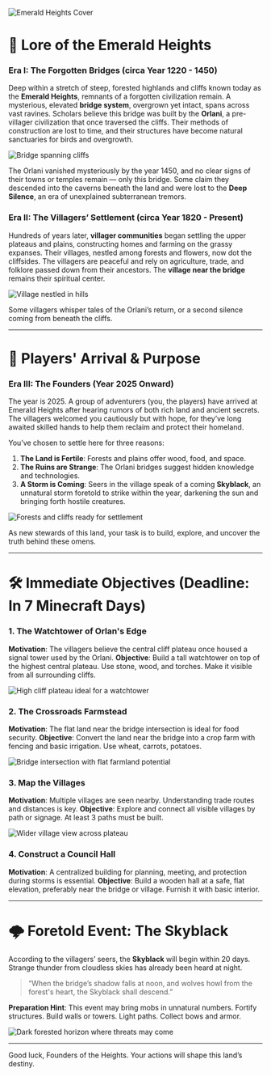 ![Emerald Heights Cover](./emerald_heights_cover.png)

# 📖 Lore of the Emerald Heights

### Era I: The Forgotten Bridges (circa Year 1220 - 1450)
Deep within a stretch of steep, forested highlands and cliffs known today as the **Emerald Heights**, remnants of a forgotten civilization remain. A mysterious, elevated **bridge system**, overgrown yet intact, spans across vast ravines. Scholars believe this bridge was built by the **Orlani**, a pre-villager civilization that once traversed the cliffs. Their methods of construction are lost to time, and their structures have become natural sanctuaries for birds and overgrowth.

![Bridge spanning cliffs](./2025-04-29_08.32.26.png)

The Orlani vanished mysteriously by the year 1450, and no clear signs of their towns or temples remain — only this bridge. Some claim they descended into the caverns beneath the land and were lost to the **Deep Silence**, an era of unexplained subterranean tremors.

### Era II: The Villagers’ Settlement (circa Year 1820 - Present)
Hundreds of years later, **villager communities** began settling the upper plateaus and plains, constructing homes and farming on the grassy expanses. Their villages, nestled among forests and flowers, now dot the cliffsides. The villagers are peaceful and rely on agriculture, trade, and folklore passed down from their ancestors. The **village near the bridge** remains their spiritual center.

![Village nestled in hills](./2025-04-29_08.33.10.png)

Some villagers whisper tales of the Orlani’s return, or a second silence coming from beneath the cliffs.

---

# 🌱 Players' Arrival & Purpose

### Era III: The Founders (Year 2025 Onward)
The year is 2025. A group of adventurers (you, the players) have arrived at Emerald Heights after hearing rumors of both rich land and ancient secrets. The villagers welcomed you cautiously but with hope, for they’ve long awaited skilled hands to help them reclaim and protect their homeland.

You’ve chosen to settle here for three reasons:
1. **The Land is Fertile**: Forests and plains offer wood, food, and space.
2. **The Ruins are Strange**: The Orlani bridges suggest hidden knowledge and technologies.
3. **A Storm is Coming**: Seers in the village speak of a coming **Skyblack**, an unnatural storm foretold to strike within the year, darkening the sun and bringing forth hostile creatures.

![Forests and cliffs ready for settlement](./2025-04-29_08.33.34.png)

As new stewards of this land, your task is to build, explore, and uncover the truth behind these omens.

---

# 🛠️ Immediate Objectives (Deadline: In 7 Minecraft Days)

### 1. **The Watchtower of Orlan's Edge**
**Motivation**: The villagers believe the central cliff plateau once housed a signal tower used by the Orlani.
**Objective**: Build a tall watchtower on top of the highest central plateau. Use stone, wood, and torches. Make it visible from all surrounding cliffs.

![High cliff plateau ideal for a watchtower](./2025-04-29_08.32.59.png)

### 2. **The Crossroads Farmstead**
**Motivation**: The flat land near the bridge intersection is ideal for food security.
**Objective**: Convert the land near the bridge into a crop farm with fencing and basic irrigation. Use wheat, carrots, potatoes.

![Bridge intersection with flat farmland potential](./2025-04-29_08.32.56.png)

### 3. **Map the Villages**
**Motivation**: Multiple villages are seen nearby. Understanding trade routes and distances is key.
**Objective**: Explore and connect all visible villages by path or signage. At least 3 paths must be built.

![Wider village view across plateau](./2025-04-29_08.33.18.png)

### 4. **Construct a Council Hall**
**Motivation**: A centralized building for planning, meeting, and protection during storms is essential.
**Objective**: Build a wooden hall at a safe, flat elevation, preferably near the bridge or village. Furnish it with basic interior.

---

# 🌩️ Foretold Event: The Skyblack
According to the villagers’ seers, the **Skyblack** will begin within 20 days. Strange thunder from cloudless skies has already been heard at night.

> “When the bridge’s shadow falls at noon, and wolves howl from the forest's heart, the Skyblack shall descend.”

**Preparation Hint**: This event may bring mobs in unnatural numbers. Fortify structures. Build walls or towers. Light paths. Collect bows and armor.

![Dark forested horizon where threats may come](./2025-04-29_08.33.48.png)

---

Good luck, Founders of the Heights. Your actions will shape this land’s destiny.
